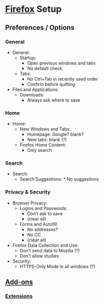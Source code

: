 
# [Firefox][firefox] Setup

[firefox]: https://www.mozilla.org/en-US/firefox/new/

## Preferences / Options

### General

* General:
    * Startup:
        * Open previous windows and tabs
        * No default check
    * Tabs:
        * No Ctrl+Tab in recently used order
        * Confirm before quitting
* Files and Applications:
    * Downloads:
        * Always ask where to save

### Home

* Home:
    * New Windows and Tabs:
        * Homepage: Google? blank?
        * New tabs: blank (?)
    * Firefox Home Content:
        * Only search

### Search

* Search:
    * Search Suggestions:
            * No suggestions

### Privacy & Security

* Browser Privacy:
    * Logins and Passwords:
        * Don't ask to save
        * (clear all)
    * Forms and Autofill
        * No addresses?
        * No CC
        * (clear all)
* Firefox Data Collection and Use:
    * Don't send data to Mozilla (?)
    * Don't allow studies
* Security:
    * HTTPS-Only Mode in all windows (?)

## [Add-ons][add-ons]

[add-ons]: https://addons.mozilla.org/en-US/firefox/

### [Extensions][extensions]

[extensions]: https://addons.mozilla.org/en-US/firefox/extensions/
